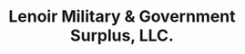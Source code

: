 ---
title: "Lenoir Military & Government Surplus, LLC."
url: /hudson/lenoir-military-und-government-surplus-llc/
shop: Militär
---